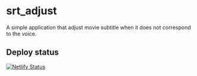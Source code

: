 # srt_adjust

A  simple application that adjust movie subtitle when it does not correspond to the voice.

## Deploy status
[![Netlify Status](https://api.netlify.com/api/v1/badges/847821e3-86a0-407d-a827-22ac018fcb0f/deploy-status)](https://app.netlify.com/sites/srta/deploys)
